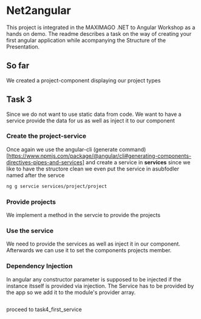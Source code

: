 # Net2angular

This project is integrated in the MAXIMAGO .NET to Angular Workshop as a hands on demo.
The readme describes a task on the way of creating your first angular application while acompanying the Structure of the Presentation.

## So far
We created a project-component displaying our project types

## Task 3
Since we do not want to use static data from code. We want to have a service provide the data for us as well as inject it to our component

### Create the project-service
Once again we use the angular-cli (generate command)[https://www.npmjs.com/package/@angular/cli#generating-components-directives-pipes-and-services] and create a service in __services__ since we like to have the structore clean we even put the service in asubfodler named after the servce

```bash
ng g servcie services/project/project
```
### Provide projects
We implement a method in the servcie to provide the projects

### Use the service
We need to provide the services as well as inject it in our component.
Afterwards we can use it to set the components projects member.

### Dependency Injection
In angular any constructor parameter is supposed to be injected if the instance itsself is provided via injection.
The Service has to be provided by the app so we add it to the module's provider array.
```typescript

```

proceed to task4_first_service
